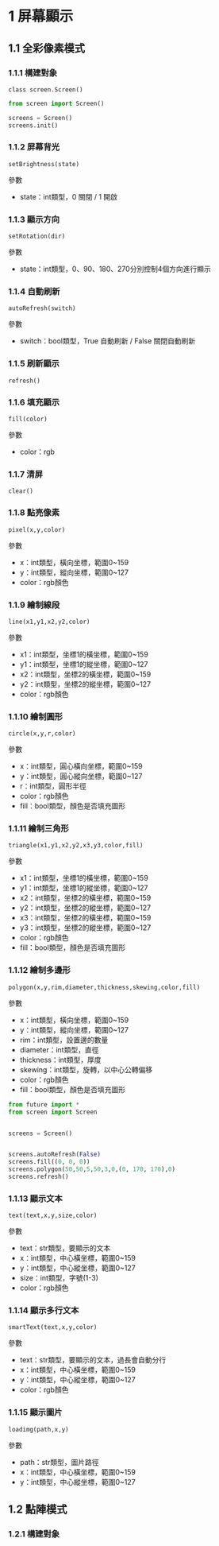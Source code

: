 # 1 屏幕顯示

## 1.1 全彩像素模式 <a href="#lczv2" id="lczv2"></a>

### 1.1.1 構建對象

`class screen.Screen()`

```python
from screen import Screen()

screens = Screen()
screens.init()
```

### **1.1.2 屏幕背光**

`setBrightness(state)`

參數

* state：int類型，0 關閉 / 1 開啟

### 1.1.3 顯示方向

`setRotation(dir)`

參數

* state：int類型，0、90、180、270分別控制4個方向進行顯示

### 1.1.4 自動刷新

`autoRefresh(switch)`

參數

* switch：bool類型，True 自動刷新 / False 關閉自動刷新

### 1.1.5 刷新顯示

`refresh()`

### 1.1.6 填充顯示

`fill(color)`

參數

* color：rgb

### 1.1.7 清屏

`clear()`

### 1.1.8 點亮像素

`pixel(x,y,color)`

參數

* x：int類型，橫向坐標，範圍0\~159
* y：int類型，縱向坐標，範圍0\~127
* color：rgb顏色

### **1.1.9** 繪制線段

`line(x1,y1,x2,y2,color)`

參數

* x1：int類型，坐標1的橫坐標，範圍0\~159
* y1：int類型，坐標1的縱坐標，範圍0\~127
* x2：int類型，坐標2的橫坐標，範圍0\~159
* y2：int類型，坐標2的縱坐標，範圍0\~127
* color：rgb顏色

### 1.1.10 繪制圓形

`circle(x,y,r,color)`

參數

* x：int類型，圓心橫向坐標，範圍0\~159
* y：int類型，圓心縱向坐標，範圍0\~127
* r：int類型，圓形半徑
* color：rgb顏色
* fill：bool類型，顏色是否填充圖形

### 1.1.11 繪制三角形

`triangle(x1,y1,x2,y2,x3,y3,color,fill)`

參數

* x1：int類型，坐標1的橫坐標，範圍0\~159
* y1：int類型，坐標1的縱坐標，範圍0\~127
* x2：int類型，坐標2的橫坐標，範圍0\~159
* y2：int類型，坐標2的縱坐標，範圍0\~127
* x3：int類型，坐標2的橫坐標，範圍0\~159
* y3：int類型，坐標2的縱坐標，範圍0\~127
* color：rgb顏色
* fill：bool類型，顏色是否填充圖形

### 1.1.12 繪制多邊形

`polygon(x,y,rim,diameter,thickness,skewing,color,fill)`

參數

* x：int類型，橫向坐標，範圍0\~159
* y：int類型，縱向坐標，範圍0\~127
* rim：int類型，設置邊的數量
* diameter：int類型，直徑
* thickness：int類型，厚度
* skewing：int類型，旋轉，以中心公轉偏移
* color：rgb顏色
* fill：bool類型，顏色是否填充圖形

```python
from future import *
from screen import Screen


screens = Screen()


screens.autoRefresh(False)
screens.fill((0, 0, 0))
screens.polygon(50,50,5,50,3,0,(0, 170, 170),0)
screens.refresh()
```

### 1.1.13 顯示文本

`text(text,x,y,size,color)`

參數

* text：str類型，要顯示的文本
* x：int類型，中心橫坐標，範圍0\~159
* y：int類型，中心縱坐標，範圍0\~127
* size：int類型，字號(1-3)
* color：rgb顏色

### 1.1.14 顯示多行文本

`smartText(text,x,y,color)`

參數

* text：str類型，要顯示的文本，過長會自動分行
* x：int類型，中心橫坐標，範圍0\~159
* y：int類型，中心縱坐標，範圍0\~127
* color：rgb顏色

### 1.1.15 顯示圖片

`loadimg(path,x,y)`

參數

* path：str類型，圖片路徑
* x：int類型，中心橫坐標，範圍0\~159
* y：int類型，中心縱坐標，範圍0\~127

## 1.2 點陣模式

### 1.2.1 構建對象
